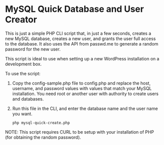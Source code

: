 MySQL Quick Database and User Creator
=====================================

This is just a simple PHP CLI script that, in just a few seconds, creates a new
MySQL database, creates a new user, and grants the user full access to the
database. It also uses the API from passwd.me to generate a random password for
the new user.

This script is ideal to use when setting up a new WordPress installation on a
development box.

To use the script:

1. Copy the config-sample.php file to config.php and replace the
   host, username, and password values with values that match your MySQL 
   installation. You need root or another user with authority to create 
   users and databases.

2. Run this file in the CLI, and enter the database name and the user name
   you want.

       php mysql-quick-create.php

NOTE: This script requires CURL to be setup with your installation of PHP (for
obtaining the random password).
